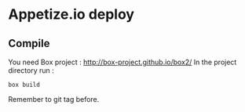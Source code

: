 # Appetize.io deploy

## Compile

You need Box project : http://box-project.github.io/box2/
In the project directory run :

```
box build
```

Remember to git tag before.

